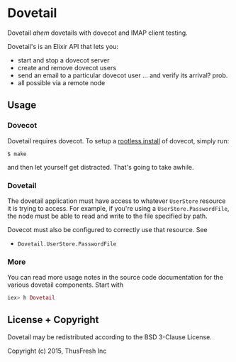 # Dovetail

Dovetail *ahem* dovetails with dovecot and IMAP client testing.

Dovetail's is an Elixir API that lets you:

- start and stop a dovecot server
- create and remove dovecot users
- send an email to a particular dovecot user
  ... and verify its arrival? prob.
- all possible via a remote node

## Usage

### Dovecot

Dovetail requires dovecot. To setup a
[rootless install](http://wiki2.dovecot.org/HowTo/Rootless) of dovecot, simply
run:

```shell
$ make
```

and then let yourself get distracted. That's going to take awhile.

### Dovetail

The dovetail application must have access to whatever `UserStore` resource it is
trying to access. For example, if you're using a `UserStore.PasswordFile`, the
node must be able to read and write to the file specified by path.

Dovecot must also be configured to correctly use that resource. See

- `Dovetail.UserStore.PasswordFile`

### More

You can read more usage notes in the source code documentation for the various
dovetail components. Start with

```elixir
iex> h Dovetail
```

## License + Copyright

Dovetail may be redistributed according to the BSD 3-Clause License.

Copyright (c) 2015, ThusFresh Inc

